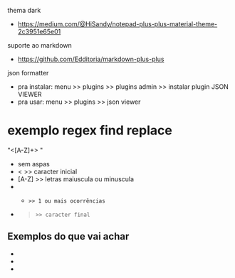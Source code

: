 thema dark
- https://medium.com/@HiSandy/notepad-plus-plus-material-theme-2c3951e65e01

suporte ao markdown
- https://github.com/Edditoria/markdown-plus-plus

json formatter
- pra instalar: menu >> plugins >> plugins admin >> instalar plugin JSON VIEWER
- pra usar:     menu >> plugins >> json viewer

# exemplo regex find replace

"<[A-Z]+> "
- sem aspas
- <     >> caracter inicial
- [A-Z] >> letras maiuscula ou minuscula
- +     >> 1 ou mais ocorrências
- >     >> caracter final

## Exemplos do que vai achar
- <AspNetRoles>
- <Componente>
- <CustoAzure>